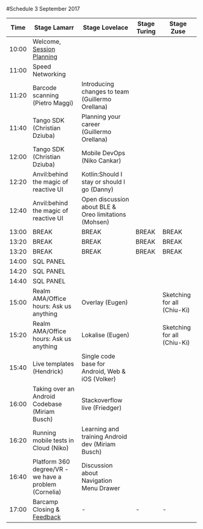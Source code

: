 #Schedule 3 September 2017

Time | Stage Lamarr | Stage Lovelace | Stage Turing | Stage Zuse | 
-----|--------------|----------------|--------------|------------|
10:00  | Welcome, [Session Planning](schedule.md) |   |  | 
11:00  | Speed Networking |  | |  
11:20  | Barcode scanning (Pietro Maggi)  | Introducing changes to team (Guillermo Orellana) ||  
11:40  | Tango SDK (Christian Dziuba) | Planning your career (Guillermo Orellana)| |  
12:00  | Tango SDK (Christian Dziuba) |Mobile DevOps (Niko Cankar) | |  
12:20  | Anvil:behind the magic of reactive UI | Kotlin:Should I stay or should I go (Danny)| |  
12:40  | Anvil:behind the magic of reactive UI | Open discussion about BLE & Oreo limitations (Mohsen)| |  
13:00  | BREAK     | BREAK | BREAK | BREAK 
13:20  | BREAK     | BREAK | BREAK | BREAK 
13:20  | BREAK     | BREAK | BREAK | BREAK 
14:00  | SQL PANEL |  |  |  
14:20  | SQL PANEL |  |  |  
14:40  | SQL PANEL |  |  |  
15:00  |Realm AMA/Office hours: Ask us anything |Overlay (Eugen) | |  Sketching for all (Chiu-Ki)
15:20  | Realm AMA/Office hours: Ask us anything | Lokalise (Eugen)| |  Sketching for all (Chiu-Ki)
15:40  | Live templates (Hendrick) |Single code base for Android, Web & iOS (Volker) | |  
16:00  | Taking over an Android Codebase (Miriam Busch) | Stackoverflow live (Friedger) | |  
16:20  | Running mobile tests in Cloud (Niko) | Learning and training Android dev (Miriam Busch)| |  
16:40  | Platform 360 degree/VR - we have a problem (Cornelia) |Discussion about Navigation Menu Drawer | |  
17:00  | Barcamp Closing & [Feedback](feedback.md)  | - | - | -

